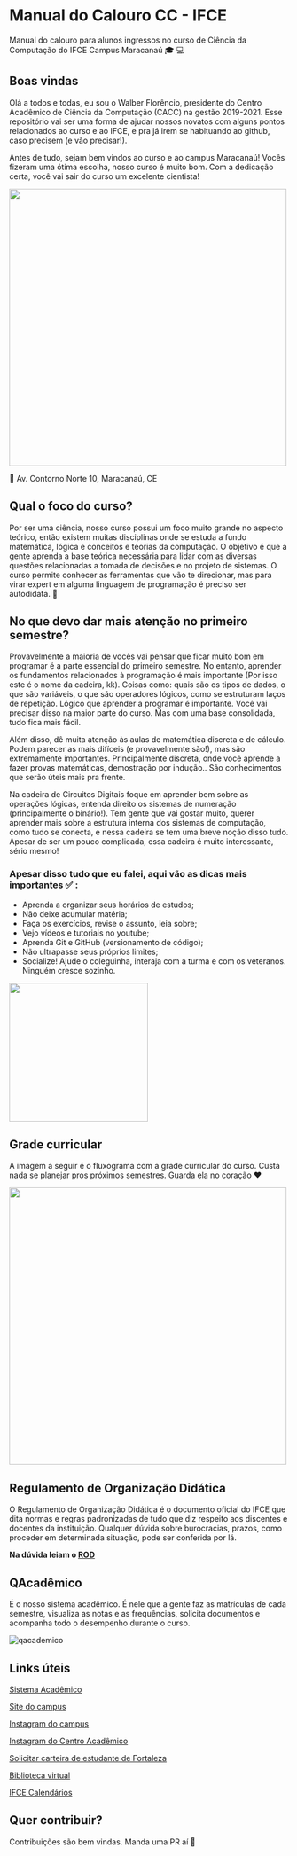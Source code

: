 # Manual do Calouro CC - IFCE
Manual do calouro para alunos ingressos no curso de Ciência da Computação do IFCE Campus Maracanaú :mortar_board: :computer:

<h2> Boas vindas </h2>

Olá a todos e todas, eu sou o Walber Florêncio, presidente do Centro Acadêmico de Ciência da Computação (CACC) na gestão 2019-2021. Esse repositório vai ser uma forma de ajudar nossos novatos com alguns pontos relacionados ao curso e ao IFCE, e pra já irem se habituando ao github, caso precisem (e vão precisar!).

Antes de tudo, sejam bem vindos ao curso e ao campus Maracanaú! Vocês fizeram uma ótima escolha, nosso curso é muito bom. Com a dedicação certa, você vai sair do curso um excelente cientista!

<img src="https://user-images.githubusercontent.com/59696629/156677627-49141548-22bb-4b00-b356-589d1e67da7e.png" width="500">

:pushpin: Av. Contorno Norte 10, Maracanaú, CE

<h2> Qual o foco do curso? </h2>

Por ser uma ciência, nosso curso possui um foco muito grande no aspecto teórico, então existem muitas disciplinas onde se estuda a fundo matemática, lógica e conceitos e teorias da computação. O objetivo é que a gente aprenda a base teórica necessária para lidar com as diversas questões relacionadas a tomada de decisões e no projeto de sistemas. O curso permite conhecer as ferramentas que vão te direcionar, mas para virar expert em alguma linguagem de programação é preciso ser autodidata. 🚀

<h2> No que devo dar mais atenção no primeiro semestre? </h2>

Provavelmente a maioria de vocês vai pensar que ficar muito bom em programar é a parte essencial do primeiro semestre. No entanto, aprender os fundamentos relacionados à programação é mais importante (Por isso este é o nome da cadeira, kk). Coisas como: quais são os tipos de dados, o que são variáveis, o que são operadores lógicos, como se estruturam laços de repetição. Lógico que aprender a programar é importante. Você vai precisar disso na maior parte do curso. Mas com uma base consolidada, tudo fica mais fácil.

Além disso, dê muita atenção às aulas de matemática discreta e de cálculo. Podem parecer as mais difíceis (e provavelmente são!), mas são extremamente importantes. Principalmente discreta, onde você aprende a fazer provas matemáticas, demostração por indução.. São conhecimentos que serão úteis mais pra frente.

Na cadeira de Circuitos Digitais foque em aprender bem sobre as operações lógicas, entenda direito os sistemas de numeração (principalmente o binário!). Tem gente que vai gostar muito, querer aprender mais sobre a estrutura interna dos sistemas de computação, como tudo se conecta, e nessa cadeira se tem uma breve noção disso tudo. Apesar de ser um pouco complicada, essa cadeira é muito interessante, sério mesmo!

### Apesar disso tudo que eu falei, aqui vão as dicas mais importantes :white_check_mark: :

- Aprenda a organizar seus horários de estudos;
- Não deixe acumular matéria;
- Faça os exercícios, revise o assunto, leia sobre;
- Vejo vídeos e tutoriais no youtube;
- Aprenda Git e GitHub (versionamento de código);
- Não ultrapasse seus próprios limites;
- Socialize! Ajude o coleguinha, interaja com  a turma e com os veteranos. Ninguém cresce sozinho.

<img src="https://user-images.githubusercontent.com/59696629/157259282-1a42eb03-8cdb-48f0-874d-02776531581f.png" width="250">

<h2> Grade curricular </h2>

A imagem a seguir é o fluxograma com a grade curricular do curso. Custa nada se planejar pros próximos semestres. Guarda ela no coração :heart:

<img src="https://user-images.githubusercontent.com/59696629/158908575-df956ea2-32cd-41df-8fcf-69bb6c6001ac.png" width="500">

<h2> Regulamento de Organização Didática </h2>

O Regulamento de Organização Didática é o documento oficial do IFCE que dita normas e regras padronizadas de tudo que diz respeito aos discentes e docentes da instituição.
Qualquer dúvida sobre burocracias, prazos, como proceder em determinada situação, pode ser conferida por lá.

**Na dúvida leiam o [ROD](https://ifce.edu.br/espaco-estudante/regulamento-de-ordem-didatica)**


<h2>QAcadêmico</h2>

É o nosso sistema acadêmico. É nele que a gente faz as matrículas de cada semestre, visualiza as notas e as frequências, solicita documentos e acompanha todo o desempenho durante o curso.

![qacademico](https://user-images.githubusercontent.com/59696629/157262655-c329d181-80d1-4ce3-8521-7ce628a2d85f.png)


<h2> Links úteis </h2>

[Sistema Acadêmico](https://qacademico.ifce.edu.br/)

[Site do campus](https://ifce.edu.br/maracanau)

[Instagram do campus](https://www.instagram.com/ifcemaracanauoficial/)

[Instagram do Centro Acadêmico](https://www.instagram.com/cacc.ifce/)

[Solicitar carteira de estudante de Fortaleza](https://idestudantil.fortaleza.ce.gov.br/)

[Biblioteca virtual](https://bvu.ifce.edu.br)

[IFCE Calendários](https://ifce.edu.br/calendarios)

<h2> Quer contribuir? </h2>

Contribuições são bem vindas. Manda uma PR aí 🚀
